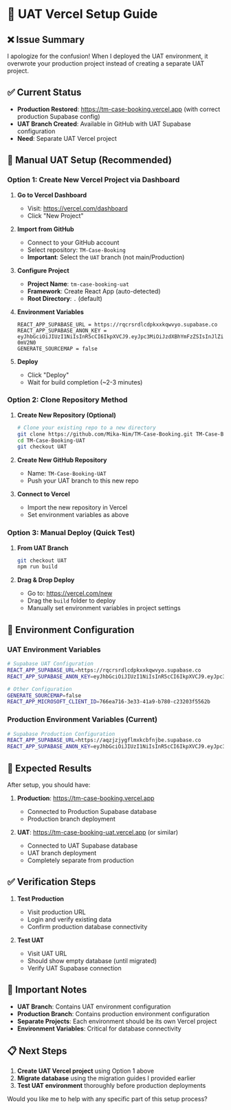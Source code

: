 # 🚀 UAT Vercel Setup Guide

## ❌ Issue Summary

I apologize for the confusion! When I deployed the UAT environment, it overwrote your production project instead of creating a separate UAT project. 

## ✅ Current Status

- **Production Restored**: https://tm-case-booking.vercel.app (with correct production Supabase config)
- **UAT Branch Created**: Available in GitHub with UAT Supabase configuration
- **Need**: Separate UAT Vercel project

## 🎯 Manual UAT Setup (Recommended)

### Option 1: Create New Vercel Project via Dashboard

1. **Go to Vercel Dashboard**
   - Visit: https://vercel.com/dashboard
   - Click "New Project"

2. **Import from GitHub**
   - Connect to your GitHub account
   - Select repository: `TM-Case-Booking`
   - **Important**: Select the `UAT` branch (not main/Production)

3. **Configure Project**
   - **Project Name**: `tm-case-booking-uat`
   - **Framework**: Create React App (auto-detected)
   - **Root Directory**: `.` (default)

4. **Environment Variables**
   ```
   REACT_APP_SUPABASE_URL = https://rqcrsrdlcdpkxxkqwvyo.supabase.co
   REACT_APP_SUPABASE_ANON_KEY = eyJhbGciOiJIUzI1NiIsInR5cCI6IkpXVCJ9.eyJpc3MiOiJzdXBhYmFzZSIsInJlZiI6InJxY3JzcmRsY2Rwa3h4a3F3dnlvIiwicm9sZSI6ImFub24iLCJpYXQiOjE3NTI0NTYxNzgsImV4cCI6MjA2ODAzMjE3OH0.TsacGcws7AueQNG0BGlgSrxSnVVeVTomsxRz-0mV2N0
   GENERATE_SOURCEMAP = false
   ```

5. **Deploy**
   - Click "Deploy"
   - Wait for build completion (~2-3 minutes)

### Option 2: Clone Repository Method

1. **Create New Repository (Optional)**
   ```bash
   # Clone your existing repo to a new directory
   git clone https://github.com/Mika-Nim/TM-Case-Booking.git TM-Case-Booking-UAT
   cd TM-Case-Booking-UAT
   git checkout UAT
   ```

2. **Create New GitHub Repository**
   - Name: `TM-Case-Booking-UAT`
   - Push your UAT branch to this new repo

3. **Connect to Vercel**
   - Import the new repository in Vercel
   - Set environment variables as above

### Option 3: Manual Deploy (Quick Test)

1. **From UAT Branch**
   ```bash
   git checkout UAT
   npm run build
   ```

2. **Drag & Drop Deploy**
   - Go to: https://vercel.com/new
   - Drag the `build` folder to deploy
   - Manually set environment variables in project settings

## 🔧 Environment Configuration

### UAT Environment Variables
```bash
# Supabase UAT Configuration
REACT_APP_SUPABASE_URL=https://rqcrsrdlcdpkxxkqwvyo.supabase.co
REACT_APP_SUPABASE_ANON_KEY=eyJhbGciOiJIUzI1NiIsInR5cCI6IkpXVCJ9.eyJpc3MiOiJzdXBhYmFzZSIsInJlZiI6InJxY3JzcmRsY2Rwa3h4a3F3dnlvIiwicm9sZSI6ImFub24iLCJpYXQiOjE3NTI0NTYxNzgsImV4cCI6MjA2ODAzMjE3OH0.TsacGcws7AueQNG0BGlgSrxSnVVeVTomsxRz-0mV2N0

# Other Configuration
GENERATE_SOURCEMAP=false
REACT_APP_MICROSOFT_CLIENT_ID=766ea716-3e33-41a9-b780-c23203f5562b
```

### Production Environment Variables (Current)
```bash
# Supabase Production Configuration  
REACT_APP_SUPABASE_URL=https://aqzjzjygflmxkcbfnjbe.supabase.co
REACT_APP_SUPABASE_ANON_KEY=eyJhbGciOiJIUzI1NiIsInR5cCI6IkpXVCJ9.eyJpc3MiOiJzdXBhYmFzZSIsInJlZiI6ImFxemp6anlnZmxteGtjYmZuamJlIiwicm9sZSI6ImFub24iLCJpYXQiOjE3NTE5NjEzMjgsImV4cCI6MjA2NzUzNzMyOH0.h_NnNbz68anh_EOjgqAL81Lx6IJGw6hlVc0D10XqlLw
```

## 🎯 Expected Results

After setup, you should have:

1. **Production**: https://tm-case-booking.vercel.app
   - Connected to Production Supabase database
   - Production branch deployment

2. **UAT**: https://tm-case-booking-uat.vercel.app (or similar)
   - Connected to UAT Supabase database  
   - UAT branch deployment
   - Completely separate from production

## ✅ Verification Steps

1. **Test Production**
   - Visit production URL
   - Login and verify existing data
   - Confirm production database connectivity

2. **Test UAT**
   - Visit UAT URL
   - Should show empty database (until migrated)
   - Verify UAT Supabase connection

## 🚨 Important Notes

- **UAT Branch**: Contains UAT environment configuration
- **Production Branch**: Contains production environment configuration
- **Separate Projects**: Each environment should be its own Vercel project
- **Environment Variables**: Critical for database connectivity

## 📋 Next Steps

1. **Create UAT Vercel project** using Option 1 above
2. **Migrate database** using the migration guides I provided earlier
3. **Test UAT environment** thoroughly before production deployments

Would you like me to help with any specific part of this setup process?